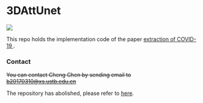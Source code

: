 # 3DAttUnet

![](https://ellis.oss-cn-beijing.aliyuncs.com/img/20200929140137.png)

This repo holds the implementation code of the paper [extraction of  COVID-19 ]().


### Contact
~~You can contact Cheng Chen by sending email to b20170310@xs.ustb.edu.cn~~

The repository has abolished, please refer to [here](https://github.com/MontaEllis/Pytorch-Medical-Segmentation).
